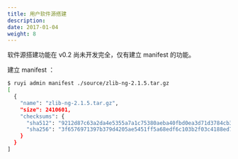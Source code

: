 ```yaml
---
title: 用户软件源搭建
description: 
date: 2017-01-04
weight: 8
---
```


软件源搭建功能在 v0.2 尚未开发完全，仅有建立 manifest 的功能。

建立 manifest ：

```bash
$ ruyi admin manifest ./source/zlib-ng-2.1.5.tar.gz
[
  {
    "name": "zlib-ng-2.1.5.tar.gz",
    "size": 2410601,
    "checksums": {
      "sha512": "9212d87c63a2da4e5355a7a1c75380aeba40fbd0ea3d71d3784cb3eac94237f9bea2a1b7993a08f39d4197725c4c133087d3a9d213d3944aa48a7559de2be920",
      "sha256": "3f6576971397b379d4205ae5451ff5a68edf6c103b2f03c4188ed7075fbb5f04"
    }
  }
]
```


